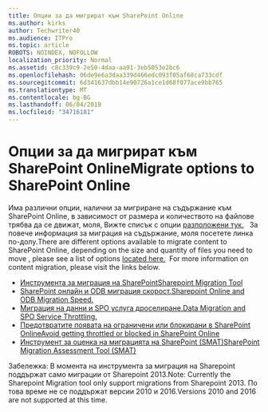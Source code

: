 ```yaml
---
title: Опции за да мигрират към SharePoint Online
ms.author: kirks
author: Techwriter40
ms.audience: ITPro
ms.topic: article
ROBOTS: NOINDEX, NOFOLLOW
localization_priority: Normal
ms.assetid: c8c339c9-2e50-4daa-aa91-3eb5053e2bc6
ms.openlocfilehash: 06de9e6a3daa339d466edc093f05af68ca733cdf
ms.sourcegitcommit: 6d341637dbb14e90726a1ce1d68f077ace9bb765
ms.translationtype: MT
ms.contentlocale: bg-BG
ms.lasthandoff: 06/04/2019
ms.locfileid: "34716181"
---
```

# <a name="migrate-options-to-sharepoint-online"></a><span data-ttu-id="125be-102">Опции за да мигрират към SharePoint Online</span><span class="sxs-lookup"><span data-stu-id="125be-102">Migrate options to SharePoint Online</span></span>

<p><span data-ttu-id="125be-103">Има различни опции, налични за мигриране на съдържание към SharePoint Online, в зависимост от размера и количеството на файлове трябва да се движат, моля, Вижте списък с опции <a href="https://docs.microsoft.com/en-us/sharepointmigration/migrate-to-sharepoint-online">разположени тук.</a> &nbsp; За повече информация за миграция на съдържание, моля посетете линка по-долу.</span><span class="sxs-lookup"><span data-stu-id="125be-103">There are different options available to migrate content to SharePoint Online, depending on the size and quantity of files you need to move , please see a list of options <a href="https://docs.microsoft.com/en-us/sharepointmigration/migrate-to-sharepoint-online">located here.</a>&nbsp; For more information on content migration, please visit the links below.</span></span></p> <ul> <li><span data-ttu-id="125be-104"><a href="https://docs.microsoft.com/en-us/sharepointmigration/introducing-the-sharepoint-migration-tool">Инструмента за миграция на SharePoint</a></span><span class="sxs-lookup"><span data-stu-id="125be-104"><a href="https://docs.microsoft.com/en-us/sharepointmigration/introducing-the-sharepoint-migration-tool">Sharepoint Migration Tool</a></span></span></li> <li><span data-ttu-id="125be-105"><a href="https://docs.microsoft.com/en-us/sharepointmigration/sharepoint-online-and-onedrive-migration-speed">SharePoint онлайн и ODB миграция скорост.</a></span><span class="sxs-lookup"><span data-stu-id="125be-105"><a href="https://docs.microsoft.com/en-us/sharepointmigration/sharepoint-online-and-onedrive-migration-speed">Sharepoint Online and ODB Migration Speed.</a></span></span></li> <li><span data-ttu-id="125be-106"><a href="https://blogs.technet.microsoft.com/sposupport/2017/08/12/data-migration-and-spo-service-throttling/">Миграция на данни и SPO услуга дроселиране.</a></span><span class="sxs-lookup"><span data-stu-id="125be-106"><a href="https://blogs.technet.microsoft.com/sposupport/2017/08/12/data-migration-and-spo-service-throttling/">Data Migration and SPO Service Throttling.</a></span></span></li> <li><span data-ttu-id="125be-107"><a href="https://docs.microsoft.com/en-us/sharepoint/dev/general-development/how-to-avoid-getting-throttled-or-blocked-in-sharepoint-online">Предотвратите появата на ограничени или блокирани в SharePoint Online</a></span><span class="sxs-lookup"><span data-stu-id="125be-107"><a href="https://docs.microsoft.com/en-us/sharepoint/dev/general-development/how-to-avoid-getting-throttled-or-blocked-in-sharepoint-online">Avoid getting throttled or blocked in SharePoint Online</a></span></span></li> <li><span data-ttu-id="125be-108"><a href="https://www.microsoft.com/en-us/download/details.aspx?id=53598&amp;751be11f-ede8-5a0c-058c-2ee190a24fa6=True">Инструмент за оценка на миграцията на SharePoint (SMAT)</a></span><span class="sxs-lookup"><span data-stu-id="125be-108"><a href="https://www.microsoft.com/en-us/download/details.aspx?id=53598&amp;751be11f-ede8-5a0c-058c-2ee190a24fa6=True">SharePoint Migration Assessment Tool (SMAT)</a></span></span></li> </ul> <p><span data-ttu-id="125be-109">Забележка: В момента на инструмента за миграция на Sharepoint поддържат само миграции от Sharepoint 2013.</span><span class="sxs-lookup"><span data-stu-id="125be-109">Note: Currently the Sharepoint Migration tool only support migrations from Sharepoint 2013.</span></span> <span data-ttu-id="125be-110">По това време не се поддържат версии 2010 и 2016.</span><span class="sxs-lookup"><span data-stu-id="125be-110">Versions 2010 and 2016 are not supported at this time.</span></span></p>

